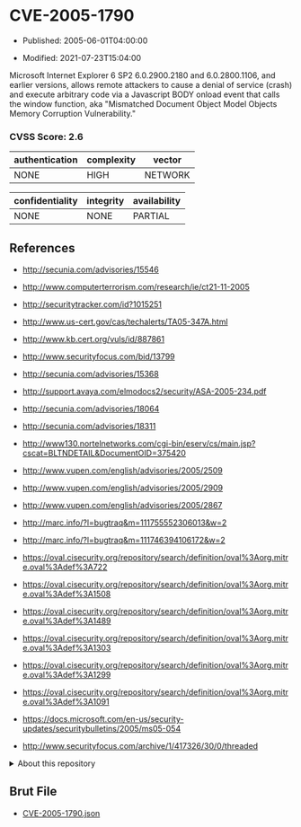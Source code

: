 # CVE-2005-1790

- Published: 2005-06-01T04:00:00

- Modified: 2021-07-23T15:04:00

Microsoft Internet Explorer 6 SP2 6.0.2900.2180 and 6.0.2800.1106, and earlier versions, allows remote attackers to cause a denial of service (crash) and execute arbitrary code via a Javascript BODY onload event that calls the window function, aka "Mismatched Document Object Model Objects Memory Corruption Vulnerability."

### CVSS Score: **2.6**

| authentication | complexity | vector |
| --- | --- | --- |
| NONE | HIGH | NETWORK |

| confidentiality | integrity | availability |
| --- | --- | --- |
| NONE | NONE | PARTIAL |

## References

* http://secunia.com/advisories/15546

* http://www.computerterrorism.com/research/ie/ct21-11-2005

* http://securitytracker.com/id?1015251

* http://www.us-cert.gov/cas/techalerts/TA05-347A.html

* http://www.kb.cert.org/vuls/id/887861

* http://www.securityfocus.com/bid/13799

* http://secunia.com/advisories/15368

* http://support.avaya.com/elmodocs2/security/ASA-2005-234.pdf

* http://secunia.com/advisories/18064

* http://secunia.com/advisories/18311

* http://www130.nortelnetworks.com/cgi-bin/eserv/cs/main.jsp?cscat=BLTNDETAIL&DocumentOID=375420

* http://www.vupen.com/english/advisories/2005/2509

* http://www.vupen.com/english/advisories/2005/2909

* http://www.vupen.com/english/advisories/2005/2867

* http://marc.info/?l=bugtraq&m=111755552306013&w=2

* http://marc.info/?l=bugtraq&m=111746394106172&w=2

* https://oval.cisecurity.org/repository/search/definition/oval%3Aorg.mitre.oval%3Adef%3A722

* https://oval.cisecurity.org/repository/search/definition/oval%3Aorg.mitre.oval%3Adef%3A1508

* https://oval.cisecurity.org/repository/search/definition/oval%3Aorg.mitre.oval%3Adef%3A1489

* https://oval.cisecurity.org/repository/search/definition/oval%3Aorg.mitre.oval%3Adef%3A1303

* https://oval.cisecurity.org/repository/search/definition/oval%3Aorg.mitre.oval%3Adef%3A1299

* https://oval.cisecurity.org/repository/search/definition/oval%3Aorg.mitre.oval%3Adef%3A1091

* https://docs.microsoft.com/en-us/security-updates/securitybulletins/2005/ms05-054

* http://www.securityfocus.com/archive/1/417326/30/0/threaded

<details>
<summary>About this repository</summary> 

  This repository is part of the project [Live Hack CVE](https://github.com/Live-Hack-CVE). Main website can be found [www.live-hack.org](https://www.live-hack.org) 
  
  Made by [Sn0wAlice](https://github.com/Sn0wAlice) for the people that care about security and need to have a feed of the latest CVEs. Hope you enjoy it, don't forget to star the repo and follow me on [Twitter](https://twitter.com/Sn0wAlice) and [Github](https://github.com/Sn0wAlice). And that is my [personnal website](https://www.alice-snow.me/)

  - [Home Page](https://github.com/Live-Hack-CVE)
  - [Framework](https://github.com/Live-Hack-CVE/cve-framework)
  - [CVE database](https://github.com/Live-Hack-CVE/full_database)
  - [Changelog](https://github.com/Live-Hack-CVE/Changelog)
</details>

## Brut File

* [CVE-2005-1790.json](https://raw.githubusercontent.com/Live-Hack-CVE/full_database/main/cves/2005/CVE-2005-1790.json)

